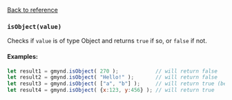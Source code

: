 [Back to reference](../README.md)

### `isObject(value)`
Checks if `value` is of type Object and returns `true` if so, or `false` if not.

#### Examples:

```javascript
let result1 = gmynd.isObject( 270 );            // will return false 
let result2 = gmynd.isObject( "Hello!" );       // will return false 
let result3 = gmynd.isObject( ["a", "b"] );     // will return true (because arrays are also objects) 
let result4 = gmynd.isObject( {x:123, y:456} ); // will return true 
```


